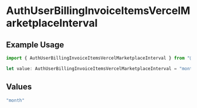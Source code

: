 # AuthUserBillingInvoiceItemsVercelMarketplaceInterval

## Example Usage

```typescript
import { AuthUserBillingInvoiceItemsVercelMarketplaceInterval } from "@simplesagar/vercel/models/authuser.js";

let value: AuthUserBillingInvoiceItemsVercelMarketplaceInterval = "month";
```

## Values

```typescript
"month"
```